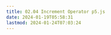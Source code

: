 ```yaml
---
title: 02.04 Increment Operator p5.js
date: 2024-01-19T05:58:31
lastmod: 2024-01-24T07:03:24
---
```

